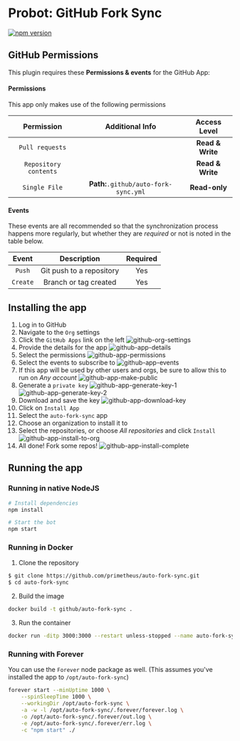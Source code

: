 # Probot: GitHub Fork Sync

[![npm version](https://img.shields.io/npm/v/probot.svg)](https://www.npmjs.com/package/probot) 

## GitHub Permissions

This plugin requires these **Permissions & events** for the GitHub App:

#### Permissions
This app only makes use of the following permissions

| Permission | Additional Info | Access Level |
| :---: | :---: | :---: |
| `Pull requests` | | **Read & Write**
| `Repository contents` | | **Read & Write** |
| `Single File` | **Path:**`.github/auto-fork-sync.yml` | **Read-only** |

#### Events

These events are all recommended so that the synchronization process happens more regularly, but whether they are _required_ or not is noted in the table below.

| Event | Description | Required |
| :---: | :---: | :---: |
| `Push` | Git push to a repository | Yes |
| `Create` | Branch or tag created | Yes |


## Installing the app

1. Log in to GitHub
2. Navigate to the `Org` settings
3. Click the `GitHub Apps` link on the left
![github-org-settings](https://user-images.githubusercontent.com/865381/40181710-bdec9b5a-59b7-11e8-9175-1e8167ec46e0.png)
4. Provide the details for the app
![github-app-details](https://user-images.githubusercontent.com/865381/40181724-c5a4410e-59b7-11e8-82a0-9f900b8b20f4.png)
5. Select the permissions
![github-app-permissions](https://user-images.githubusercontent.com/865381/40181728-c852754c-59b7-11e8-9ebf-68d77bbd4eec.png)
6. Select the events to subscribe to
![github-app-events](https://user-images.githubusercontent.com/865381/40240036-a08c203e-5a85-11e8-9930-8f27387de402.png)
7. If this app will be used by other users and orgs, be sure to allow this to run on _Any account_
![github-app-make-public](https://user-images.githubusercontent.com/865381/40181781-edd6ee38-59b7-11e8-897e-d6bb2271e309.png)
8. Generate a `private key`
![github-app-generate-key-1](https://user-images.githubusercontent.com/865381/40181782-f1bddb7e-59b7-11e8-9e9b-4d568ec5e1a0.png)
![github-app-generate-key-2](https://user-images.githubusercontent.com/865381/40181790-f4994be4-59b7-11e8-8e95-2b5716409203.png)
9. Download and save the key
![github-app-download-key](https://user-images.githubusercontent.com/865381/40181798-fa39fbf2-59b7-11e8-95cd-eb77f4d30c6d.png)
10. Click on `Install App`
11. Select the `auto-fork-sync` app
12. Choose an organization to install it to
13. Select the repositories, or choose _All repositories_ and click `Install`
![github-app-install-to-org](https://user-images.githubusercontent.com/865381/40181802-fce86a32-59b7-11e8-974c-91cd8caf708b.png)
14. All done! Fork some repos!
![github-app-install-complete](https://user-images.githubusercontent.com/865381/40181808-ff7291d8-59b7-11e8-8b64-1610c2b0bbe0.png)

## Running the app

### Running in native NodeJS

```bash
# Install dependencies
npm install
```
```bash
# Start the bot
npm start
```

### Running in Docker
1. Clone the repository
```bash
$ git clone https://github.com/primetheus/auto-fork-sync.git
$ cd auto-fork-sync
```
2. Build the image
```bash
docker build -t github/auto-fork-sync .
```
3. Run the container
```bash
docker run -ditp 3000:3000 --restart unless-stopped --name auto-fork-sync github/auto-fork-sync
```

### Running with Forever
You can use the `Forever` node package as well. (This assumes you've installed the app to `/opt/auto-fork-sync`)
```bash
forever start --minUptime 1000 \
    --spinSleepTime 1000 \
    --workingDir /opt/auto-fork-sync \
    -a -w -l /opt/auto-fork-sync/.forever/forever.log \
    -o /opt/auto-fork-sync/.forever/out.log \
    -e /opt/auto-fork-sync/.forever/err.log \
    -c "npm start" ./
```
